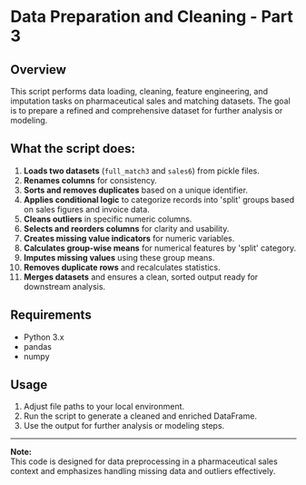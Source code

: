 # Data Preparation and Cleaning - Part 3

## Overview
This script performs data loading, cleaning, feature engineering, and imputation tasks on pharmaceutical sales and matching datasets. The goal is to prepare a refined and comprehensive dataset for further analysis or modeling.

## What the script does:
1. **Loads two datasets** (`full_match3` and `sales6`) from pickle files.
2. **Renames columns** for consistency.
3. **Sorts and removes duplicates** based on a unique identifier.
4. **Applies conditional logic** to categorize records into 'split' groups based on sales figures and invoice data.
5. **Cleans outliers** in specific numeric columns.
6. **Selects and reorders columns** for clarity and usability.
7. **Creates missing value indicators** for numeric variables.
8. **Calculates group-wise means** for numerical features by 'split' category.
9. **Imputes missing values** using these group means.
10. **Removes duplicate rows** and recalculates statistics.
11. **Merges datasets** and ensures a clean, sorted output ready for downstream analysis.

## Requirements
- Python 3.x
- pandas
- numpy

## Usage
1. Adjust file paths to your local environment.
2. Run the script to generate a cleaned and enriched DataFrame.
3. Use the output for further analysis or modeling steps.

---

**Note:**  
This code is designed for data preprocessing in a pharmaceutical sales context and emphasizes handling missing data and outliers effectively.
